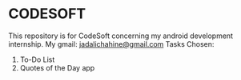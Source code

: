# CODESOFT
This repository is for CodeSoft concerning my android development internship.
My gmail: jadalichahine@gmail.com
Tasks Chosen: 
1. To-Do List
2. Quotes of the Day app

